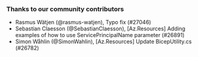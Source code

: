 ### Thanks to our community contributors
* Rasmus Wätjen (@rasmus-watjen), Typo fix (#27046)
* Sebastian Claesson (@SebastianClaesson), [Az.Resources] Adding examples of how to use ServicePrincipalName parameter (#26891)
* Simon Wåhlin (@SimonWahlin), [Az.Resources] Update BicepUtility.cs (#26782)
